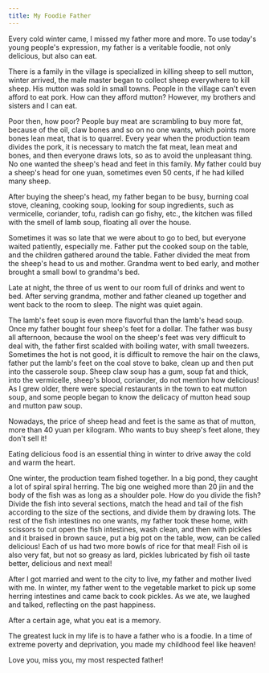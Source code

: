 ```yaml
---
title: My Foodie Father
---
```


Every cold winter came, I missed my father more and more. To use today's young people's expression, my father is a veritable foodie, not only delicious, but also can eat.

There is a family in the village is specialized in killing sheep to sell mutton, winter arrived, the male master began to collect sheep everywhere to kill sheep. His mutton was sold in small towns. People in the village can't even afford to eat pork. How can they afford mutton? However, my brothers and sisters and I can eat.

Poor then, how poor? People buy meat are scrambling to buy more fat, because of the oil, claw bones and so on no one wants, which points more bones lean meat, that is to quarrel. Every year when the production team divides the pork, it is necessary to match the fat meat, lean meat and bones, and then everyone draws lots, so as to avoid the unpleasant thing.
No one wanted the sheep's head and feet in this family. My father could buy a sheep's head for one yuan, sometimes even 50 cents, if he had killed many sheep.

After buying the sheep's head, my father began to be busy, burning coal stove, cleaning, cooking soup, looking for soup ingredients, such as vermicelle, coriander, tofu, radish can go fishy, etc., the kitchen was filled with the smell of lamb soup, floating all over the house.

Sometimes it was so late that we were about to go to bed, but everyone waited patiently, especially me. Father put the cooked soup on the table, and the children gathered around the table. Father divided the meat from the sheep's head to us and mother. Grandma went to bed early, and mother brought a small bowl to grandma's bed.

Late at night, the three of us went to our room full of drinks and went to bed. After serving grandma, mother and father cleaned up together and went back to the room to sleep. The night was quiet again.

The lamb's feet soup is even more flavorful than the lamb's head soup. Once my father bought four sheep's feet for a dollar. The father was busy all afternoon, because the wool on the sheep's feet was very difficult to deal with, the father first scalded with boiling water, with small tweezers. Sometimes the hot is not good, it is difficult to remove the hair on the claws, father put the lamb's feet on the coal stove to bake, clean up and then put into the casserole soup.
Sheep claw soup has a gum, soup fat and thick, into the vermicelle, sheep's blood, coriander, do not mention how delicious!
As I grew older, there were special restaurants in the town to eat mutton soup, and some people began to know the delicacy of mutton head soup and mutton paw soup.

Nowadays, the price of sheep head and feet is the same as that of mutton, more than 40 yuan per kilogram. Who wants to buy sheep's feet alone, they don't sell it!

Eating delicious food is an essential thing in winter to drive away the cold and warm the heart.

One winter, the production team fished together. In a big pond, they caught a lot of spiral spiral herring. The big one weighed more than 20 jin and the body of the fish was as long as a shoulder pole. How do you divide the fish? Divide the fish into several sections, match the head and tail of the fish according to the size of the sections, and divide them by drawing lots. The rest of the fish intestines no one wants, my father took these home, with scissors to cut open the fish intestines, wash clean, and then with pickles and it braised in brown sauce, put a big pot on the table, wow, can be called delicious! Each of us had two more bowls of rice for that meal! Fish oil is also very fat, but not so greasy as lard, pickles lubricated by fish oil taste better, delicious and next meal!

After I got married and went to the city to live, my father and mother lived with me. In winter, my father went to the vegetable market to pick up some herring intestines and came back to cook pickles. As we ate, we laughed and talked, reflecting on the past happiness.

After a certain age, what you eat is a memory.

The greatest luck in my life is to have a father who is a foodie. In a time of extreme poverty and deprivation, you made my childhood feel like heaven!

Love you, miss you, my most respected father!
